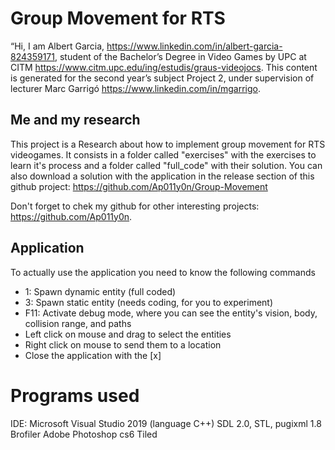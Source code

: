 # Group Movement for RTS
“Hi, I am  Albert Garcia, https://www.linkedin.com/in/albert-garcia-824359171, student of the Bachelor’s Degree in Video Games by UPC at CITM https://www.citm.upc.edu/ing/estudis/graus-videojocs. This content is generated for the second year’s subject Project 2, under supervision of lecturer Marc Garrigó https://www.linkedin.com/in/mgarrigo.

## Me and my research
This project is a Research about how to implement group movement for RTS videogames. It consists in a folder called "exercises" with the exercises to learn it's process and a folder called "full_code" with their solution.
You can also download a solution with the application in the release section of this github project: https://github.com/Ap011y0n/Group-Movement

Don't forget to chek my github for other interesting projects: https://github.com/Ap011y0n.

## Application
To actually use the application you need to know the following commands
* 1: Spawn dynamic entity (full coded)
* 3: Spawn static entity (needs coding, for you to experiment)
* F11: Activate debug mode, where you can see the entity's vision, body, collision range, and paths
* Left click on mouse and drag to select the entities
* Right click on mouse to send them to a location
* Close the application with the [x]
# Programs used
IDE: Microsoft Visual Studio 2019 (language C++)
SDL 2.0, STL, pugixml 1.8
Brofiler
Adobe Photoshop cs6
Tiled
